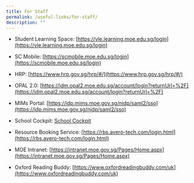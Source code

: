 ```yaml
---
title: For Staff
permalink: /useful-links/for-staff/
description: ""
---
```

* Student Learning Space: [https://vle.learning.moe.edu.sg/login](https://vle.learning.moe.edu.sg/login)

* SC Mobile: [https://scmobile.moe.edu.sg/login](https://scmobile.moe.edu.sg/login)

* HRP: [https://www.hrp.gov.sg/hrp/#/](https://www.hrp.gov.sg/hrp/#/)

* OPAL 2.0: [https://idm.opal2.moe.edu.sg/account/login?returnUrl=%2F](https://idm.opal2.moe.edu.sg/account/login?returnUrl=%2F)

* MIMs Portal: [https://idp.mims.moe.gov.sg/nidp/saml2/sso](https://idp.mims.moe.gov.sg/nidp/saml2/sso)

* School Cockpit: [School Cockpit](https://idp.mims.moe.gov.sg/nidp/saml2/sso?SAMLRequest=fZFdb4IwFIb%2FCjn3fFhFTSMYN2Nm4jKiuIvd1VKhG7Ssp5D9%2FCFo4nbhZU%2Ff53y872L5U5VOKwxKrSIYeQE4QnGdSZVHcEw37hyW8QJZVZKarhpbqL34bgRapwMV0uEngsYoqhlKpIpVAqnl9LB63VHiBbQ22mquS3BWiMLYbtSzVthUwhyEaSUXx%2F0ugsLaGqnvIy%2B0LrnmX7W0XqWFl%2BvWw9y%2FzPIRNTjrbgGpmO2XvnEyq71KVniPqK7Yc2QAN9pw0Z8RgTWNAGe7joCNsmIyn3DG56c8LMIsm%2Baf47PkpzAnnQQThihbEcGZlXiBEBuxVWiZshGQgBA3GLnBNA2mdDyjhHgknH2Ak1wvf5JqcPSRTadBhPQlTRM3eTuk4LzfkukEcM2B9tPNfQCPG7Ob6xD%2F8%2FavWwv%2Fvn98ff6NPf4F&RelayState=https%3A%2F%2Fschoolcockpit.moe.gov.sg%2FCP%2Fscapp%2Fsecurity&SigAlg=http%3A%2F%2Fwww.w3.org%2F2001%2F04%2Fxmldsig-more%23rsa-sha256&Signature=SoXpPD5cKbB40p6f9r29bSTcREZs%2FPUC4cnHDHHJ0F%2BQXxsxEGDIsA9yuDyY9hdcZOMJP93hEuI%2F5x7LkHB%2Frem8s%2B1pbJYLD98I%2FVgnLX3WOYQVkjkUZ35TYZSNXHEMHyVmuvF3mQkqyj%2Buvu9nbk8BUbz7ujJdtFG2l83H0wZJr7sS0qVMQK4p34G9chuTGs8phWhpBupyHcGgLUhHqX6E2FJzQONijjK5ejBLXG5NMBgwYSIyw6FaSoSzW5VYWYmVdxt8%2BRuAnPJmnwN2yE7uTgmWufXchGX4bMckOOpHOhmLfBx6ttGNCyWnBKwAjja522Dq2s2BSkEV%2B0%2FBR1WZVBYsqrXIDy2ffCxdS4dIchqejCgJ%2FVJK5ksXmON3DOmC3INsAHJRYs7iFPPOCI75UirLkbkt06rU%2FyKu95A3GhUTRtK0VOyLa9Pk1QXfgWScqyxHmVgeW8oZtq2xju%2FMhnQQOTTXnJZ6UVfc96GWJtf64%2By55TWrVFjb3%2B4ujGFAIz1fhnkKCAK9nJubPCZgrLLSxZrIceDbBgRVCIBqOGGmGTzhJ8LVwccy83B9dUZL2CcLtZyeSphxk6AcyLNLQrTpbi1JVxH3MUUT%2FoWmm%2FmdszVC6ArOlWt3xsYzOPPfgC75QCk74piNmLdsQ6FWDWfcsbrnwHHm8cvK1dE%3D)

* Resource Booking Service: [https://rbs.avero-tech.com/login.html](https://rbs.avero-tech.com/login.html)

* MOE Intranet: [https://intranet.moe.gov.sg/Pages/Home.aspx](https://intranet.moe.gov.sg/Pages/Home.aspx)
* Oxford Reading Buddy: [https://www.oxfordreadingbuddy.com/uk](https://www.oxfordreadingbuddy.com/uk)